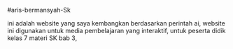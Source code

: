 #aris-bermansyah-Sk

ini adalah website yang saya kembangkan berdasarkan perintah ai, 
website ini digunakan untuk media pembelajaran yang interaktif, 
untuk peserta didik kelas 7 materi SK bab 3, 
